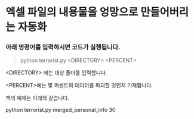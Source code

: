 # 엑셀 파일의 내용물을 엉망으로 만들어버리는 자동화

### 아래 명령어를 입력하시면 코드가 실행됩니다.

>python terrorist.py <DIRECTORY\> <PERCENT\>

<DIRECTORY\> 에는 대상 폴더를 입력합니다.

<PERCENT\>에는 몇 퍼센트의 데이터를 파괴할 것인지 기재합니다.

책의 예제는 아래와 같습니다.

python terrorist.py merged_personal_info 30
